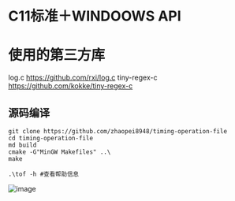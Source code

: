 # C11标准＋WINDOOWS API

# 使用的第三方库

log.c https://github.com/rxi/log.c
tiny-regex-c https://github.com/kokke/tiny-regex-c

## 源码编译
```
git clone https://github.com/zhaopei8948/timing-operation-file
cd timing-operation-file
md build
cmake -G"MinGW Makefiles" ..\
make

.\tof -h #查看帮助信息
```
![image](https://github.com/zhaopei8948/timing-operation-file/blob/master/images/tof-help.png)
